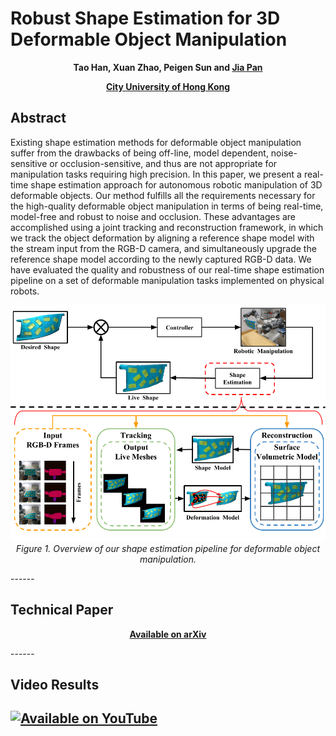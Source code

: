 Robust Shape Estimation for 3D Deformable Object Manipulation
======

<p align="center">
    <b>Tao Han, Xuan Zhao, Peigen Sun and <a href="https://sites.google.com/site/panjia/">Jia Pan</a></b>
</p>
<p align="center">
    <b><a href="https://www.cityu.edu.hk/">City University of Hong Kong</a></b>
</p>


## Abstract
Existing shape estimation methods for deformable object manipulation suffer from the drawbacks of being off-line, model dependent, noise-sensitive or occlusion-sensitive, and thus are not appropriate for manipulation tasks requiring high precision. In this paper, we present a real-time shape estimation approach for autonomous robotic manipulation of 3D deformable objects. Our method fulfills all the requirements necessary for the high-quality deformable object manipulation in terms of being real-time, model-free and robust to noise and occlusion. These advantages are accomplished using a joint tracking and reconstruction framework, in which we track the object deformation by aligning a reference shape model with the stream input from the RGB-D camera, and simultaneously upgrade the reference shape model according to the newly captured RGB-D data. We have evaluated the quality and robustness of our real-time shape estimation pipeline on a set of deformable manipulation tasks implemented on physical robots.

<p align="center">
    <img src="img/overview.png" width="640" />
    <em>Figure 1. Overview of our shape estimation pipeline for deformable object manipulation.</em>
</p>
------

## Technical Paper
<p align="center">
    <b><a href="https://arxiv.org/abs/1809.09802">Available on arXiv</a></b>
</p>
------

## Video Results
[![Available on YouTube](https://img.youtube.com/vi/8GLRqE77U9s/0.jpg)](http://www.youtube.com/watch?v=8GLRqE77U9s)
------

